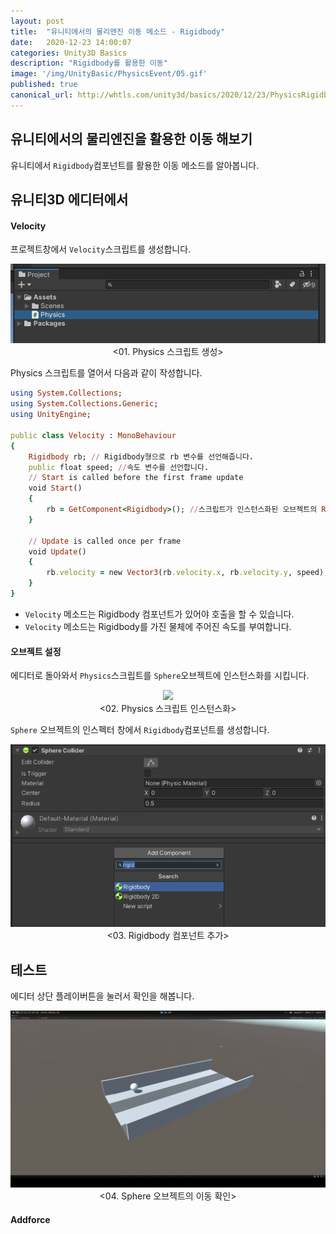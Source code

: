 ```yaml
---
layout: post
title:  "유니티에서의 물리엔진 이동 메소드 - Rigidbody"
date:   2020-12-23 14:00:07
categories: Unity3D Basics
description: "Rigidbody를 활용한 이동"
image: '/img/UnityBasic/PhysicsEvent/05.gif'
published: true
canonical_url: http://whtls.com/unity3d/basics/2020/12/23/PhysicsRigidbody/
---
```


## 유니티에서의 물리엔진을 활용한 이동 해보기
유니티에서 `Rigidbody`컴포넌트를 활용한 이동 메소드를 알아봅니다.   
  
## 유니티3D 에디터에서  
#### Velocity
프로젝트창에서 `Velocity`스크립트를 생성합니다.
<p align="center"><img src="/img/UnityBasic/PhysicsEvent/01.PNG"><br/>
<01. Physics 스크립트 생성></p>  
  
Physics 스크립트를 열어서 다음과 같이 작성합니다.  

```ruby
using System.Collections;
using System.Collections.Generic;
using UnityEngine;

public class Velocity : MonoBehaviour
{
    Rigidbody rb; // Rigidbody형으로 rb 변수를 선언해줍니다.
    public float speed; //속도 변수를 선언합니다.  
    // Start is called before the first frame update
    void Start()
    {
        rb = GetComponent<Rigidbody>(); //스크립트가 인스턴스화된 오브젝트의 Rigidbody 컴포넌트를 불러옵니다.
    }

    // Update is called once per frame
    void Update()
    {
        rb.velocity = new Vector3(rb.velocity.x, rb.velocity.y, speed); //본 오브젝트의 Rigidbody에 접근하여 Velocity 메소드를 사용합니다.
    }
}
```
  
* `Velocity` 메소드는 Rigidbody 컴포넌트가 있어야 호출을 할 수 있습니다.  
* `Velocity` 메소드는 Rigidbody를 가진 물체에 주어진 속도를 부여합니다.  

#### 오브젝트 설정  
  
에디터로 돌아와서 `Physics`스크립트를 `Sphere`오브젝트에 인스턴스화를 시킵니다.  
<p align="center"><img src="/img/UnityBasic/PhysicsRigidbody/02.PNG"><br/>
<02. Physics 스크립트 인스턴스화></p>  
  
`Sphere` 오브젝트의 인스펙터 창에서 `Rigidbody`컴포넌트를 생성합니다.
<p align="center"><img src="/img/UnityBasic/PhysicsBasic/02.PNG"><br/>
<03. Rigidbody 컴포넌트 추가></p>
  
## 테스트
에디터 상단 플레이버튼을 눌러서 확인을 해봅니다.  

<p align="center"><img src="/img/UnityBasic/PhysicsRigidbody/03.gif"><br/>
<04. Sphere 오브젝트의 이동 확인></p>  
  
#### Addforce
